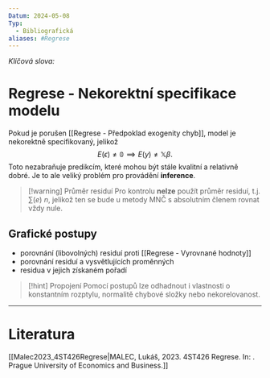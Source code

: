 ```yaml
---
Datum: 2024-05-08
Typ:
  - Bibliografická
aliases: #Regrese
---
```

*Klíčová slova:* 
# Regrese - Nekorektní specifikace modelu
Pokud je porušen [[Regrese - Předpoklad exogenity chyb]], model je nekorektně specifikovaný, jelikož
$$
E(\epsilon) \neq \mathbb 0 \implies E(y) \neq \mathbb X \beta.
$$
Toto nezabraňuje predikcím, které mohou být stále kvalitní a relativně dobré. Je to ale veliký problém pro provádění **inference**.

> [!warning] Průměr residuí
> Pro kontrolu **nelze** použít průměr residuí, t.j. $\sum(e) \ n$, jelikož ten se bude u metody MNČ s absolutním členem rovnat vždy nule.

## Grafické postupy
- porovnání (libovolných) residuí proti [[Regrese - Vyrovnané hodnoty]]
- porovnání residuí a vysvětlujících proměnných
- residua v jejich získaném pořadí

> [!hint] Propojení
> Pomocí postupů lze odhadnout i vlastnosti o konstantním rozptylu, normalitě chybové složky nebo nekorelovanost.


- - -
# Literatura
[[Malec2023_4ST426Regrese|MALEC, Lukáš, 2023. 4ST426 Regrese. In: . Prague University of Economics and Business.]]
